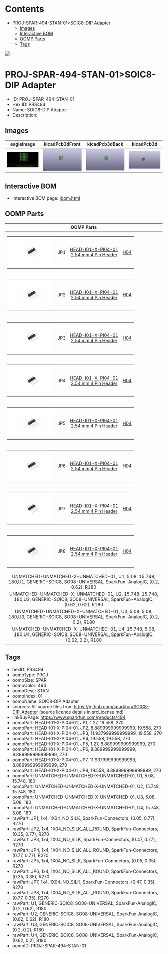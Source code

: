 



Contents
========

* [PROJ-SPAR-494-STAN-01>SOIC8-DIP Adapter](#proj-spar-494-stan-01soic8-dip-adapter)
	* [Images](#images)
	* [Interactive BOM](#interactive-bom)
	* [OOMP Parts](#oomp-parts)
	* [Tags](#tags)
  
![][im]
# PROJ-SPAR-494-STAN-01>SOIC8-DIP Adapter

- ID: PROJ-SPAR-494-STAN-01
- Hex ID: PRS494
- Name: SOIC8-DIP Adapter
- Description: 

## Images
  
  

|eagleImage|kicadPcb3dFront|kicadPcb3dBack|kicadPcb3d|
| :---: | :---: | :---: | :---: |
|[![eagleImage](eagleImage_140.png)](eagleImage_600.png)|[![kicadPcb3dFront](kicadPcb3dFront_140.png)](kicadPcb3dFront_600.png)|[![kicadPcb3dBack](kicadPcb3dBack_140.png)](kicadPcb3dBack_600.png)|[![kicadPcb3d](kicadPcb3d_140.png)](kicadPcb3d_600.png)|

## Interactive BOM

- Interactive BOM page: [ibom.html](kicad/bom/ibom.html)

## OOMP Parts
  

|OOMP Parts|
| :---: |
|<table><tr><td>![HEAD-I01-X-PI04-01](https://raw.githubusercontent.com/oomlout/oomlout_OOMP_parts/main/HEAD-I01-X-PI04-01/image_140.jpg)</td><td> JP1</td><td>[HEAD-I01-X-PI04-01<br>2.54 mm 4 Pin Header](https://github.com/oomlout/oomlout_OOMP_parts/tree/main/HEAD-I01-X-PI04-01/)</td><td>[H04](https://github.com/oomlout/oomlout_OOMP_parts/tree/main/HEAD-I01-X-PI04-01/)</td></tr></table>|
|<table><tr><td>![HEAD-I01-X-PI04-01](https://raw.githubusercontent.com/oomlout/oomlout_OOMP_parts/main/HEAD-I01-X-PI04-01/image_140.jpg)</td><td> JP2</td><td>[HEAD-I01-X-PI04-01<br>2.54 mm 4 Pin Header](https://github.com/oomlout/oomlout_OOMP_parts/tree/main/HEAD-I01-X-PI04-01/)</td><td>[H04](https://github.com/oomlout/oomlout_OOMP_parts/tree/main/HEAD-I01-X-PI04-01/)</td></tr></table>|
|<table><tr><td>![HEAD-I01-X-PI04-01](https://raw.githubusercontent.com/oomlout/oomlout_OOMP_parts/main/HEAD-I01-X-PI04-01/image_140.jpg)</td><td> JP3</td><td>[HEAD-I01-X-PI04-01<br>2.54 mm 4 Pin Header](https://github.com/oomlout/oomlout_OOMP_parts/tree/main/HEAD-I01-X-PI04-01/)</td><td>[H04](https://github.com/oomlout/oomlout_OOMP_parts/tree/main/HEAD-I01-X-PI04-01/)</td></tr></table>|
|<table><tr><td>![HEAD-I01-X-PI04-01](https://raw.githubusercontent.com/oomlout/oomlout_OOMP_parts/main/HEAD-I01-X-PI04-01/image_140.jpg)</td><td> JP4</td><td>[HEAD-I01-X-PI04-01<br>2.54 mm 4 Pin Header](https://github.com/oomlout/oomlout_OOMP_parts/tree/main/HEAD-I01-X-PI04-01/)</td><td>[H04](https://github.com/oomlout/oomlout_OOMP_parts/tree/main/HEAD-I01-X-PI04-01/)</td></tr></table>|
|<table><tr><td>![HEAD-I01-X-PI04-01](https://raw.githubusercontent.com/oomlout/oomlout_OOMP_parts/main/HEAD-I01-X-PI04-01/image_140.jpg)</td><td> JP5</td><td>[HEAD-I01-X-PI04-01<br>2.54 mm 4 Pin Header](https://github.com/oomlout/oomlout_OOMP_parts/tree/main/HEAD-I01-X-PI04-01/)</td><td>[H04](https://github.com/oomlout/oomlout_OOMP_parts/tree/main/HEAD-I01-X-PI04-01/)</td></tr></table>|
|<table><tr><td>![HEAD-I01-X-PI04-01](https://raw.githubusercontent.com/oomlout/oomlout_OOMP_parts/main/HEAD-I01-X-PI04-01/image_140.jpg)</td><td> JP6</td><td>[HEAD-I01-X-PI04-01<br>2.54 mm 4 Pin Header](https://github.com/oomlout/oomlout_OOMP_parts/tree/main/HEAD-I01-X-PI04-01/)</td><td>[H04](https://github.com/oomlout/oomlout_OOMP_parts/tree/main/HEAD-I01-X-PI04-01/)</td></tr></table>|
|<table><tr><td>![HEAD-I01-X-PI04-01](https://raw.githubusercontent.com/oomlout/oomlout_OOMP_parts/main/HEAD-I01-X-PI04-01/image_140.jpg)</td><td> JP7</td><td>[HEAD-I01-X-PI04-01<br>2.54 mm 4 Pin Header](https://github.com/oomlout/oomlout_OOMP_parts/tree/main/HEAD-I01-X-PI04-01/)</td><td>[H04](https://github.com/oomlout/oomlout_OOMP_parts/tree/main/HEAD-I01-X-PI04-01/)</td></tr></table>|
|<table><tr><td>![HEAD-I01-X-PI04-01](https://raw.githubusercontent.com/oomlout/oomlout_OOMP_parts/main/HEAD-I01-X-PI04-01/image_140.jpg)</td><td> JP8</td><td>[HEAD-I01-X-PI04-01<br>2.54 mm 4 Pin Header](https://github.com/oomlout/oomlout_OOMP_parts/tree/main/HEAD-I01-X-PI04-01/)</td><td>[H04](https://github.com/oomlout/oomlout_OOMP_parts/tree/main/HEAD-I01-X-PI04-01/)</td></tr></table>|
|UNMATCHED-UNMATCHED-X-UNMATCHED-01, U1, 5.08, 15.748, 180,U1, GENERIC-SOIC8, SO08-UNIVERSAL, SparkFun-AnalogIC, (0.2, 0.62), R180|
|UNMATCHED-UNMATCHED-X-UNMATCHED-01, U2, 15.748, 15.748, 180,U2, GENERIC-SOIC8, SO08-UNIVERSAL, SparkFun-AnalogIC, (0.62, 0.62), R180|
|UNMATCHED-UNMATCHED-X-UNMATCHED-01, U3, 5.08, 5.08, 180,U3, GENERIC-SOIC8, SO08-UNIVERSAL, SparkFun-AnalogIC, (0.2, 0.2), R180|
|UNMATCHED-UNMATCHED-X-UNMATCHED-01, U4, 15.748, 5.08, 180,U4, GENERIC-SOIC8, SO08-UNIVERSAL, SparkFun-AnalogIC, (0.62, 0.2), R180|

## Tags

- hexID: PRS494
- oompType: PROJ
- oompSize: SPAR
- oompColor: 494
- oompDesc: STAN
- oompIndex: 01
- oompName: SOIC8-DIP Adapter
- sources: All source files from https://github.com/sparkfun/SOIC8-DIP_Adapter (source licence details in srcLicense.md)
- linkBuyPage: https://www.sparkfun.com/products/494
- oompPart: HEAD-I01-X-PI04-01, JP1, 1.27, 19.558, 270
- oompPart: HEAD-I01-X-PI04-01, JP2, 8.889999999999999, 19.558, 270
- oompPart: HEAD-I01-X-PI04-01, JP3, 11.937999999999999, 19.558, 270
- oompPart: HEAD-I01-X-PI04-01, JP4, 19.558, 19.558, 270
- oompPart: HEAD-I01-X-PI04-01, JP5, 1.27, 8.889999999999999, 270
- oompPart: HEAD-I01-X-PI04-01, JP6, 8.889999999999999, 8.889999999999999, 270
- oompPart: HEAD-I01-X-PI04-01, JP7, 11.937999999999999, 8.889999999999999, 270
- oompPart: HEAD-I01-X-PI04-01, JP8, 19.558, 8.889999999999999, 270
- oompPart: UNMATCHED-UNMATCHED-X-UNMATCHED-01, U1, 5.08, 15.748, 180
- oompPart: UNMATCHED-UNMATCHED-X-UNMATCHED-01, U2, 15.748, 15.748, 180
- oompPart: UNMATCHED-UNMATCHED-X-UNMATCHED-01, U3, 5.08, 5.08, 180
- oompPart: UNMATCHED-UNMATCHED-X-UNMATCHED-01, U4, 15.748, 5.08, 180
- rawPart: JP1, 1x4, 1X04_NO_SILK, SparkFun-Connectors, (0.05, 0.77), R270
- rawPart: JP2, 1x4, 1X04_NO_SILK_ALL_ROUND, SparkFun-Connectors, (0.35, 0.77), R270
- rawPart: JP3, 1x4, 1X04_NO_SILK, SparkFun-Connectors, (0.47, 0.77), R270
- rawPart: JP4, 1x4, 1X04_NO_SILK_ALL_ROUND, SparkFun-Connectors, (0.77, 0.77), R270
- rawPart: JP5, 1x4, 1X04_NO_SILK, SparkFun-Connectors, (0.05, 0.35), R270
- rawPart: JP6, 1x4, 1X04_NO_SILK_ALL_ROUND, SparkFun-Connectors, (0.35, 0.35), R270
- rawPart: JP7, 1x4, 1X04_NO_SILK, SparkFun-Connectors, (0.47, 0.35), R270
- rawPart: JP8, 1x4, 1X04_NO_SILK_ALL_ROUND, SparkFun-Connectors, (0.77, 0.35), R270
- rawPart: U1, GENERIC-SOIC8, SO08-UNIVERSAL, SparkFun-AnalogIC, (0.2, 0.62), R180
- rawPart: U2, GENERIC-SOIC8, SO08-UNIVERSAL, SparkFun-AnalogIC, (0.62, 0.62), R180
- rawPart: U3, GENERIC-SOIC8, SO08-UNIVERSAL, SparkFun-AnalogIC, (0.2, 0.2), R180
- rawPart: U4, GENERIC-SOIC8, SO08-UNIVERSAL, SparkFun-AnalogIC, (0.62, 0.2), R180
- oompID: PROJ-SPAR-494-STAN-01



[im]: kicadPcb3d_450.png

